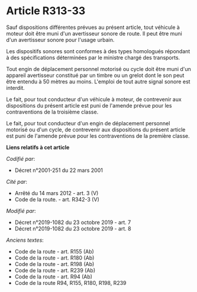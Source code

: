 # Article R313-33

Sauf dispositions différentes prévues au présent article, tout véhicule à moteur doit être muni d'un avertisseur sonore de
route. Il peut être muni d'un avertisseur sonore pour l'usage urbain.

Les dispositifs sonores sont conformes à des types homologués répondant à des spécifications déterminées par le ministre
chargé des transports.

Tout engin de déplacement personnel motorisé ou cycle doit être muni d'un appareil avertisseur constitué par un timbre ou un
grelot dont le son peut être entendu à 50 mètres au moins. L'emploi de tout autre signal sonore est interdit.

Le fait, pour tout conducteur d'un véhicule à moteur, de contrevenir aux dispositions du présent article est puni de l'amende
prévue pour les contraventions de la troisième classe.

Le fait, pour tout conducteur d'un engin de déplacement personnel motorisé ou d'un cycle, de contrevenir aux dispositions du
présent article est puni de l'amende prévue pour les contraventions de la première classe.

**Liens relatifs à cet article**

_Codifié par_:

  - Décret n°2001-251 du 22 mars 2001

_Cité par_:

  - Arrêté du 14 mars 2012 - art. 3 (V)
  - Code de la route. - art. R342-3 (V)

_Modifié par_:

  - Décret n°2019-1082 du 23 octobre 2019 - art. 7
  - Décret n°2019-1082 du 23 octobre 2019 - art. 8

_Anciens textes_:

  - Code de la route - art. R155 (Ab)
  - Code de la route - art. R180 (Ab)
  - Code de la route - art. R198 (Ab)
  - Code de la route - art. R239 (Ab)
  - Code de la route - art. R94 (Ab)
  - Code de la route R94, R155, R180, R198, R239
